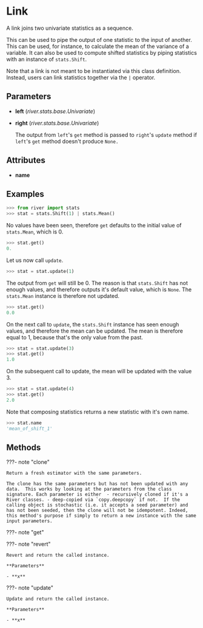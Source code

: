 # Link

A link joins two univariate statistics as a sequence.

This can be used to pipe the output of one statistic to the input of another. This can be used, for instance, to calculate the mean of the variance of a variable. It can also be used to compute shifted statistics by piping statistics with an instance of `stats.Shift`. 

Note that a link is not meant to be instantiated via this class definition. Instead, users can link statistics together via the `|` operator.

## Parameters

- **left** (*river.stats.base.Univariate*)

- **right** (*river.stats.base.Univariate*)

    The output from `left`'s `get` method is passed to `right`'s `update` method if `left`'s `get` method doesn't produce `None.`


## Attributes

- **name**


## Examples

```python
>>> from river import stats
>>> stat = stats.Shift(1) | stats.Mean()

```

No values have been seen, therefore `get` defaults to the initial value of `stats.Mean`,
which is 0.

```python
>>> stat.get()
0.

```

Let us now call `update`.

```python
>>> stat = stat.update(1)

```

The output from `get` will still be 0. The reason is that `stats.Shift` has not enough
values, and therefore outputs it's default value, which is `None`. The `stats.Mean`
instance is therefore not updated.

```python
>>> stat.get()
0.0

```

On the next call to `update`, the `stats.Shift` instance has seen enough values, and
therefore the mean can be updated. The mean is therefore equal to 1, because that's the
only value from the past.

```python
>>> stat = stat.update(3)
>>> stat.get()
1.0

```

On the subsequent call to update, the mean will be updated with the value 3.

```python
>>> stat = stat.update(4)
>>> stat.get()
2.0

```

Note that composing statistics returns a new statistic with it's own name.

```python
>>> stat.name
'mean_of_shift_1'
```

## Methods

???- note "clone"

    Return a fresh estimator with the same parameters.

    The clone has the same parameters but has not been updated with any data.  This works by looking at the parameters from the class signature. Each parameter is either  - recursively cloned if it's a River classes. - deep-copied via `copy.deepcopy` if not.  If the calling object is stochastic (i.e. it accepts a seed parameter) and has not been seeded, then the clone will not be idempotent. Indeed, this method's purpose if simply to return a new instance with the same input parameters.

    
???- note "get"

???- note "revert"

    Revert and return the called instance.

    **Parameters**

    - **x**    
    
???- note "update"

    Update and return the called instance.

    **Parameters**

    - **x**    
    
